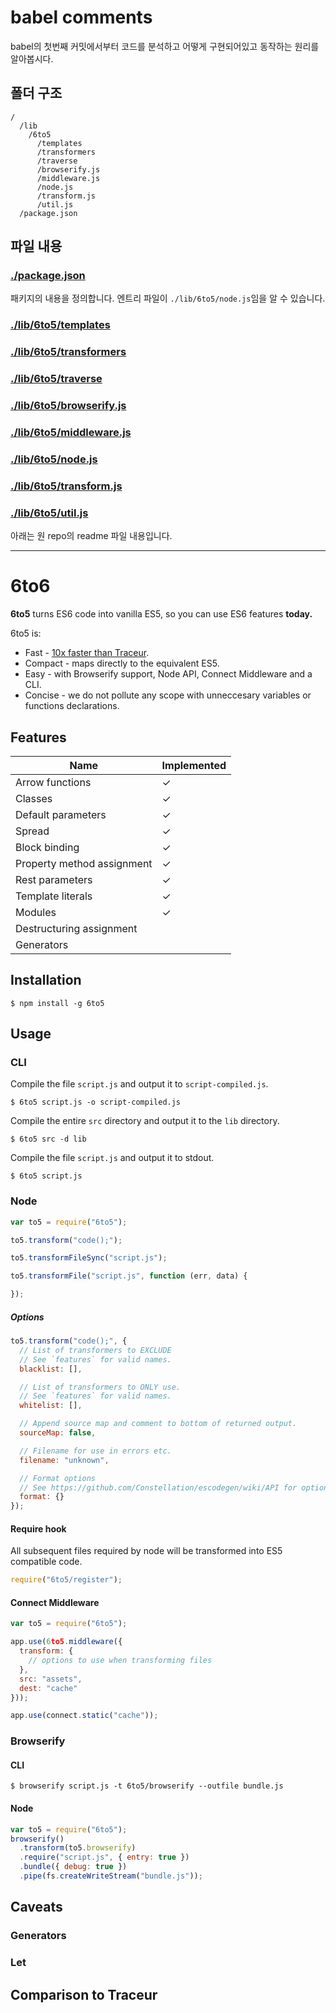 # babel comments

babel의 첫번째 커밋에서부터 코드를 분석하고 어떻게 구현되어있고 동작하는 원리를 알아봅시다.

## 폴더 구조
```
/
  /lib
  	/6to5
  	  /templates
  	  /transformers
  	  /traverse
  	  /browserify.js
  	  /middleware.js
  	  /node.js
  	  /transform.js
  	  /util.js
  /package.json
```

## 파일 내용


### [./package.json](./package.json)
패키지의 내용을 정의합니다. 엔트리 파일이 `./lib/6to5/node.js`임을 알 수 있습니다.


### [./lib/6to5/templates](./lib/6to5/templates)



### [./lib/6to5/transformers](./lib/6to5/transformers)



### [./lib/6to5/traverse](./lib/6to5/traverse)



### [./lib/6to5/browserify.js](./lib/6to5/browserify.js)



### [./lib/6to5/middleware.js](./lib/6to5/middleware.js)



### [./lib/6to5/node.js](./lib/6to5/node.js)


### [./lib/6to5/transform.js](./lib/6to5/transform.js)


### [./lib/6to5/util.js](./lib/6to5/util.js)



아래는 원 repo의 readme 파일 내용입니다.

---
# 6to6

**6to5** turns ES6 code into vanilla ES5, so you can use ES6 features **today.**

6to5 is:

 - Fast - [10x faster than Traceur](#comparison-to-traceur).
 - Compact - maps directly to the equivalent ES5.
 - Easy - with Browserify support, Node API, Connect Middleware and a CLI.
 - Concise - we do not pollute any scope with unneccesary variables or functions declarations.

## Features

| Name                       | Implemented |
| -------------------------- | ----------- |
| Arrow functions            | ✓           |
| Classes                    | ✓           |
| Default parameters         | ✓           |
| Spread                     | ✓           |
| Block binding              | ✓           |
| Property method assignment | ✓           |
| Rest parameters            | ✓           |
| Template literals          | ✓           |
| Modules                    | ✓           |
| Destructuring assignment   |             |
| Generators                 |             |

## Installation

    $ npm install -g 6to5

## Usage

### CLI

Compile the file `script.js` and output it to `script-compiled.js`.

    $ 6to5 script.js -o script-compiled.js

Compile the entire `src` directory and output it to the `lib` directory.

    $ 6to5 src -d lib

Compile the file `script.js` and output it to stdout.

    $ 6to5 script.js

### Node

```javascript
var to5 = require("6to5");

to5.transform("code();");

to5.transformFileSync("script.js");

to5.transformFile("script.js", function (err, data) {

});
```

##### Options

```javascript
to5.transform("code();", {
  // List of transformers to EXCLUDE
  // See `features` for valid names.
  blacklist: [],

  // List of transformers to ONLY use.
  // See `features` for valid names.
  whitelist: [],

  // Append source map and comment to bottom of returned output.
  sourceMap: false,

  // Filename for use in errors etc.
  filename: "unknown",

  // Format options
  // See https://github.com/Constellation/escodegen/wiki/API for options.
  format: {}
});
```

#### Require hook

All subsequent files required by node will be transformed into ES5 compatible
code.

```javascript
require("6to5/register");
```

#### Connect Middleware

```javascript
var to5 = require("6to5");

app.use(6to5.middleware({
  transform: {
    // options to use when transforming files
  },
  src: "assets",
  dest: "cache"
}));

app.use(connect.static("cache"));
```

### Browserify

#### CLI

    $ browserify script.js -t 6to5/browserify --outfile bundle.js

#### Node

```javascript
var to5 = require("6to5");
browserify()
  .transform(to5.browserify)
  .require("script.js", { entry: true })
  .bundle({ debug: true })
  .pipe(fs.createWriteStream("bundle.js"));
```

## Caveats

### Generators

### Let

## Comparison to Traceur

